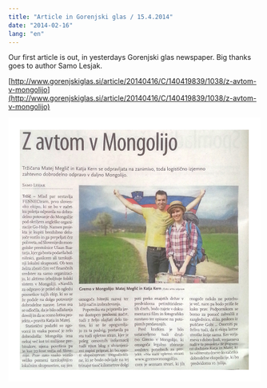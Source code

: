 ```yaml
---
title: "Article in Gorenjski glas / 15.4.2014"
date: "2014-02-16"
lang: "en"
---
```


Our first article is out, in yesterdays Gorenjski glas newspaper. Big thanks goes to author Samo Lesjak.

[http://www.gorenjskiglas.si/article/20140416/C/140419839/1038/z-avtom-v-mongolijo](http://www.gorenjskiglas.si/article/20140416/C/140419839/1038/z-avtom-v-mongolijo)

![15042014_Clanek_Gorenjski_glas_Samo_Lesjak_cut](../images/15042014_Clanek_Gorenjski_glas_Samo_Lesjak_cut.jpg)